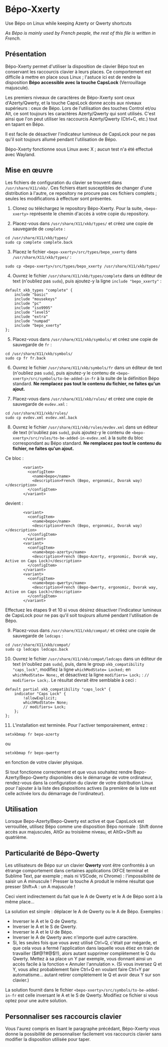 # Bépo-Xxerty

Use Bépo on Linux while keeping Azerty or Qwerty shortcuts

*As Bépo is mainly used by French people, the rest of this file is written in French.*


## Présentation

Bépo-Xxerty permet d'utiliser la disposition de clavier Bépo tout en conservant les raccourcis clavier à leurs places. Ce comportement est difficile à mettre en place sous Linux ; l'astuce ici est de rendre la disposition **Bépo accessible avec la touche CapsLock** (Verrouillage majuscule).

Les premiers niveaux de caractères de Bépo-Xxerty sont ceux d'Azerty/Qwerty, et la touche CapsLock donne accès aux niveaux supérieurs : ceux de Bépo. Lors de l'utilisation des touches Control et/ou Alt, ce sont toujours les caractères Azerty/Qwerty qui sont utilisés. C'est ainsi que l'on peut utiliser les raccourcis Azerty/Qwerty (Ctrl+C, etc.) tout en tapant en Bépo.

Il est facile de désactiver l'indicateur lumineux de CapsLock pour ne pas qu'il soit toujours allumé pendant l'utilisation de Bépo.

Bépo-Xxerty fonctionne sous Linux avec X ; aucun test n'a été effectué avec Wayland.


## Mise en œuvre

Les fichiers de configuration du clavier se trouvent dans `/usr/share/X11/xkb/`. Ces fichiers étant susceptibles de changer d'une distribution à l'autre, ce repository ne procure pas ces fichiers complets ; seules les modifications à effectuer sont présentes.

1. Clonez ou téléchargez le repository Bépo-Xxerty. Pour la suite, `<bepo-xxerty>` représente le chemin d'accès à votre copie du repository.

2. Placez-vous dans `/usr/share/X11/xkb/types/` et créez une copie de sauvegarde de `complete` :
```
cd /usr/share/X11/xkb/types/
sudo cp complete complete.back
```

3. Placez le fichier `<bepo-xxerty>/src/types/bepo_xxerty` dans `/usr/share/X11/xkb/types/` :
```
sudo cp <bepo-xxerty>/src/types/bepo_xxerty /usr/share/X11/xkb/types/
```

4. Ouvrez le fichier `/usr/share/X11/xkb/types/complete` dans un éditeur de text (n'oubliez pas `sudo`), puis ajoutez-y la ligne `include "bepo_xxerty"` :
```
default xkb_types "complete" {
    include "basic"
    include "mousekeys"
    include "pc"
    include "iso9995"
    include "level5"
    include "extra"
    include "numpad"
    include "bepo_xxerty"
};
```

5. Placez-vous dans `/usr/share/X11/xkb/symbols/` et créez une copie de sauvegarde de `fr` :
```
cd /usr/share/X11/xkb/symbols/
sudo cp fr fr.back
```

6. Ouvrez le fichier `/usr/share/X11/xkb/symbols/fr` dans un éditeur de text (n'oubliez pas `sudo`), puis ajoutez-y le contenu de `<bepo-xxerty>/src/symbols/to-be-added-in-fr` à la suite de la définition Bépo standard. **Ne remplacez pas tout le contenu du fichier, ne faites qu'un ajout.**

7. Placez-vous dans `/usr/share/X11/xkb/rules/` et créez une copie de sauvegarde de `evdev.xml` :
```
cd /usr/share/X11/xkb/rules/
sudo cp evdev.xml evdev.xml.back
```

8. Ouvrez le fichier `/usr/share/X11/xkb/rules/evdev.xml` dans un éditeur de text (n'oubliez pas `sudo`), puis ajoutez-y le contenu de `<bepo-xxerty>/src/rules/to-be-added-in-evdev.xml` à la suite du bloc correspondant au Bépo standard. **Ne remplacez pas tout le contenu du fichier, ne faites qu'un ajout.**

Ce bloc :
```
        <variant>
          <configItem>
            <name>bepo</name>
            <description>French (Bepo, ergonomic, Dvorak way)</description>
          </configItem>
        </variant>
```
devient :
```
        <variant>
          <configItem>
            <name>bepo</name>
            <description>French (Bepo, ergonomic, Dvorak way)</description>
          </configItem>
        </variant>
        <variant>
          <configItem>
            <name>bepo-azerty</name>
            <description>French (Bepo-Azerty, ergonomic, Dvorak way, Active on Caps Lock)</description>
          </configItem>
        </variant>
        <variant>
          <configItem>
            <name>bepo-qwerty</name>
            <description>French (Bepo-Qwerty, ergonomic, Dvorak way, Active on Caps Lock)</description>
          </configItem>
        </variant>
```

Effectuez les étapes 9 et 10 si vous désirez désactiver l'indicateur lumineux de CapsLock pour ne pas qu'il soit toujours allumé pendant l'utilisation de Bépo.

9. Placez-vous dans `/usr/share/X11/xkb/compat/` et créez une copie de sauvegarde de `ledcaps` :
```
cd /usr/share/X11/xkb/compat/
sudo cp ledcaps ledcaps.back
```

10. Ouvrez le fichier `/usr/share/X11/xkb/compat/ledcaps` dans un éditeur de text (n'oubliez pas `sudo`), puis, dans le group `xkb_compatibility "caps_lock"`, modifiez la ligne `whichModState= Locked;` en `whichModState= None;`, et désactivez la ligne `modifiers= Lock;` : `// modifiers= Lock;`. Le résultat devrait être semblable à ceci :
```
default partial xkb_compatibility "caps_lock" {
    indicator "Caps Lock" {
        !allowExplicit;
        whichModState= None;
        // modifiers= Lock;
    };
};
```

11. L'installation est terminée. Pour l'activer temporairement, entrez :
```
setxkbmap fr bepo-azerty
```
ou
```
setxkbmap fr bepo-qwerty
```
en fonction de votre clavier physique.

Si tout fonctionne correctement et que vous souhaitez rendre Bepo-Azerty/Bepo-Qwerty disponibles dès le démarrage de votre ordinateur, rendez-vous dans la configuration du clavier de votre distribution Linux pour l'ajouter à la liste des dispositions actives (la première de la liste est celle activée lors du démarrage de l'ordinateur).


## Utilisation

Lorsque Bepo-Azerty/Bepo-Qwerty est active et que CapsLock est verrouillée, utilisez Bépo comme une disposition Bépo normale : Shift donne accès aux majuscules, AltGr au troisième niveau, et AltGr+Shift au quatrième.


## Particularité de Bépo-Qwerty

Les utilisateurs de Bépo sur un clavier **Qwerty** vont être confrontés à un étrange comportement dans certaines applications (XFCE terminal et Sublime Text, par exemple ; mais ni VSCode, ni Chrome) : l'impossibilité de saisir un A minuscule ! Presser la touche A produit le même résultat que presser Shift+A : un A majuscule !

Ceci vient indirectement du fait que le A de Qwerty et le A de Bépo sont à la même place...

La solution est simple : déplacer le A de Qwerty ou le A de Bépo. Exemples :
- Inverser le A et le Q de Qwerty.
- Inverser le A et le S de Qwerty.
- Inverser le A et le U de Bépo.
- Inverser le A de Qwerty avec n'importe quel autre caractère.
- Si, les seules fois que vous avez utilisé Ctrl+Q, c'était par mégarde, et que cela vous a fermé l'application dans laquelle vous étiez en train de travailler ($#@?#@$!!), alors autant supprimer complètement le Q du Qwerty. Mettez à sa place un Y par exemple, vous donnant ainsi un accès facile à la fonction « Annuler l'annulation ». (Si vous inversez Q et Y, vous allez probablement faire Ctrl+Q en voulant faire Ctrl+Y par automatisme... autant retirer complètement le Q et avoir deux Y sur son clavier.)

La solution fournit dans le fichier `<bepo-xxerty>/src/symbols/to-be-added-in-fr` est celle inversant le A et le S de Qwerty. Modifiez ce fichier si vous optez pour une autre solution.


## Personnaliser ses raccourcis clavier

Vous l'aurez compris en lisant le paragraphe précédant, Bépo-Xxerty vous donne la possibilité de personnaliser facilement vos raccourcis clavier sans modifier la disposition utilisée pour taper.
